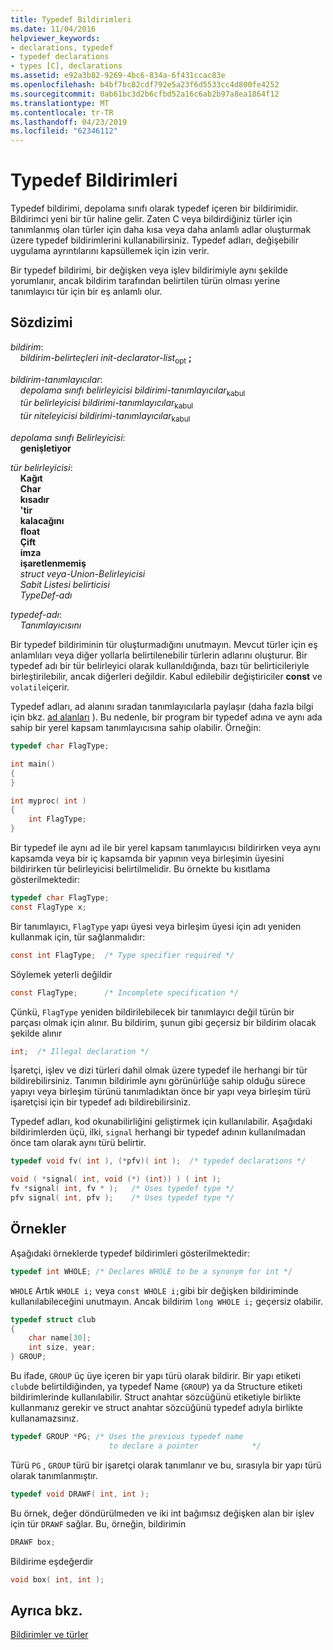 ```yaml
---
title: Typedef Bildirimleri
ms.date: 11/04/2016
helpviewer_keywords:
- declarations, typedef
- typedef declarations
- types [C], declarations
ms.assetid: e92a3b82-9269-4bc6-834a-6f431ccac83e
ms.openlocfilehash: b4bf7bc82cdf792e5a23f6d5533cc4d800fe4252
ms.sourcegitcommit: 0ab61bc3d2b6cfbd52a16c6ab2b97a8ea1864f12
ms.translationtype: MT
ms.contentlocale: tr-TR
ms.lasthandoff: 04/23/2019
ms.locfileid: "62346112"
---
```

# <a name="typedef-declarations"></a>Typedef Bildirimleri

Typedef bildirimi, depolama sınıfı olarak typedef içeren bir bildirimidir. Bildirimci yeni bir tür haline gelir. Zaten C veya bildirdiğiniz türler için tanımlanmış olan türler için daha kısa veya daha anlamlı adlar oluşturmak üzere typedef bildirimlerini kullanabilirsiniz. Typedef adları, değişebilir uygulama ayrıntılarını kapsüllemek için izin verir.

Bir typedef bildirimi, bir değişken veya işlev bildirimiyle aynı şekilde yorumlanır, ancak bildirim tarafından belirtilen türün olması yerine tanımlayıcı tür için bir eş anlamlı olur.

## <a name="syntax"></a>Sözdizimi

*bildirim*:<br/>
&nbsp;&nbsp;&nbsp;&nbsp;*bildirim-belirteçleri init-declarator-list*<sub>opt</sub> **;**

*bildirim-tanımlayıcılar*:<br/>
&nbsp;&nbsp;&nbsp;&nbsp;*depolama sınıfı belirleyicisi bildirimi-tanımlayıcılar*<sub>kabul</sub> <br/>
&nbsp;&nbsp;&nbsp;&nbsp;*tür belirleyicisi bildirimi-tanımlayıcılar*<sub>kabul</sub> <br/>
&nbsp;&nbsp;&nbsp;&nbsp;*tür niteleyicisi bildirimi-tanımlayıcılar*<sub>kabul</sub>

*depolama sınıfı Belirleyicisi*:<br/>
&nbsp;&nbsp;&nbsp;&nbsp;**genişletiyor**

*tür belirleyicisi*:<br/>
&nbsp;&nbsp;&nbsp;&nbsp;**Kağıt**<br/>
&nbsp;&nbsp;&nbsp;&nbsp;**Char**<br/>
&nbsp;&nbsp;&nbsp;&nbsp;**kısadır**<br/>
&nbsp;&nbsp;&nbsp;&nbsp;**'tir**<br/>
&nbsp;&nbsp;&nbsp;&nbsp;**kalacağını**<br/>
&nbsp;&nbsp;&nbsp;&nbsp;**float**<br/>
&nbsp;&nbsp;&nbsp;&nbsp;**Çift**<br/>
&nbsp;&nbsp;&nbsp;&nbsp;**imza**<br/>
&nbsp;&nbsp;&nbsp;&nbsp;**işaretlenmemiş**<br/>
&nbsp;&nbsp;&nbsp;&nbsp;*struct veya-Union-Belirleyicisi*<br/>
&nbsp;&nbsp;&nbsp;&nbsp;*Sabit Listesi belirticisi*<br/>
&nbsp;&nbsp;&nbsp;&nbsp;*TypeDef-adı*

*typedef-adı*:<br/>
&nbsp;&nbsp;&nbsp;&nbsp;*Tanımlayıcısını*

Bir typedef bildiriminin tür oluşturmadığını unutmayın. Mevcut türler için eş anlamlıları veya diğer yollarla belirtilenebilir türlerin adlarını oluşturur. Bir typedef adı bir tür belirleyici olarak kullanıldığında, bazı tür belirticileriyle birleştirilebilir, ancak diğerleri değildir. Kabul edilebilir değiştiriciler **const** ve `volatile`içerir.

Typedef adları, ad alanını sıradan tanımlayıcılarla paylaşır (daha fazla bilgi için bkz. [ad alanları](../c-language/name-spaces.md) ). Bu nedenle, bir program bir typedef adına ve aynı ada sahip bir yerel kapsam tanımlayıcısına sahip olabilir. Örneğin:

```C
typedef char FlagType;

int main()
{
}

int myproc( int )
{
    int FlagType;
}
```

Bir typedef ile aynı ad ile bir yerel kapsam tanımlayıcısı bildirirken veya aynı kapsamda veya bir iç kapsamda bir yapının veya birleşimin üyesini bildirirken tür belirleyicisi belirtilmelidir. Bu örnekte bu kısıtlama gösterilmektedir:

```C
typedef char FlagType;
const FlagType x;
```

Bir tanımlayıcı, `FlagType` yapı üyesi veya birleşim üyesi için adı yeniden kullanmak için, tür sağlanmalıdır:

```C
const int FlagType;  /* Type specifier required */
```

Söylemek yeterli değildir

```C
const FlagType;      /* Incomplete specification */
```

Çünkü, `FlagType` yeniden bildirilebilecek bir tanımlayıcı değil türün bir parçası olmak için alınır. Bu bildirim, şunun gibi geçersiz bir bildirim olacak şekilde alınır

```C
int;  /* Illegal declaration */
```

İşaretçi, işlev ve dizi türleri dahil olmak üzere typedef ile herhangi bir tür bildirebilirsiniz. Tanımın bildirimle aynı görünürlüğe sahip olduğu sürece yapıyı veya birleşim türünü tanımladıktan önce bir yapı veya birleşim türü işaretçisi için bir typedef adı bildirebilirsiniz.

Typedef adları, kod okunabilirliğini geliştirmek için kullanılabilir. Aşağıdaki bildirimlerden üçü, ilki, `signal` herhangi bir typedef adının kullanılmadan önce tam olarak aynı türü belirtir.

```C
typedef void fv( int ), (*pfv)( int );  /* typedef declarations */

void ( *signal( int, void (*) (int)) ) ( int );
fv *signal( int, fv * );   /* Uses typedef type */
pfv signal( int, pfv );    /* Uses typedef type */
```

## <a name="examples"></a>Örnekler

Aşağıdaki örneklerde typedef bildirimleri gösterilmektedir:

```C
typedef int WHOLE; /* Declares WHOLE to be a synonym for int */
```

`WHOLE` Artık `WHOLE i;` veya `const WHOLE i;`gibi bir değişken bildiriminde kullanılabileceğini unutmayın. Ancak bildirim `long WHOLE i;` geçersiz olabilir.

```C
typedef struct club
{
    char name[30];
    int size, year;
} GROUP;
```

Bu ifade, `GROUP` üç üye içeren bir yapı türü olarak bildirir. Bir yapı etiketi `club`de belirtildiğinden, ya typedef Name (`GROUP`) ya da Structure etiketi bildirimlerinde kullanılabilir. Struct anahtar sözcüğünü etiketiyle birlikte kullanmanız gerekir ve struct anahtar sözcüğünü typedef adıyla birlikte kullanamazsınız.

```C
typedef GROUP *PG; /* Uses the previous typedef name
                      to declare a pointer            */
```

Türü `PG` , `GROUP` türü bir işaretçi olarak tanımlanır ve bu, sırasıyla bir yapı türü olarak tanımlanmıştır.

```C
typedef void DRAWF( int, int );
```

Bu örnek, değer döndürülmeden ve iki int bağımsız değişken alan bir işlev için tür `DRAWF` sağlar. Bu, örneğin, bildirimin

```C
DRAWF box;
```

Bildirime eşdeğerdir

```C
void box( int, int );
```

## <a name="see-also"></a>Ayrıca bkz.

[Bildirimler ve türler](../c-language/declarations-and-types.md)
